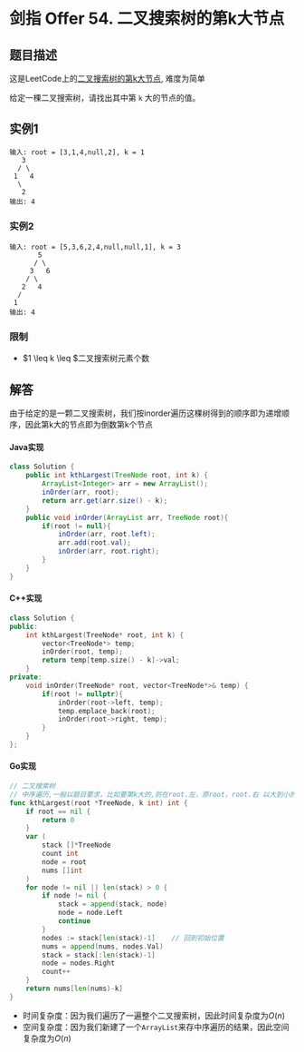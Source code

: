 # 剑指 Offer 54. 二叉搜索树的第k大节点

## 题目描述

这是LeetCode上的[二叉搜索树的第k大节点](https://leetcode-cn.com/problems/er-cha-sou-suo-shu-de-di-kda-jie-dian-lcof/), 难度为简单

给定一棵二叉搜索树，请找出其中第 `k` 大的节点的值。

## 实例1

```
输入: root = [3,1,4,null,2], k = 1
   3
  / \
 1   4
  \
   2
输出: 4
```

### 实例2

```
输入: root = [5,3,6,2,4,null,null,1], k = 3
       5
      / \
     3   6
    / \
   2   4
  /
 1
输出: 4
```

### 限制

- $1 \leq k \leq $二叉搜索树元素个数

## 解答

由于给定的是一颗二叉搜索树，我们按inorder遍历这棵树得到的顺序即为递增顺序，因此第k大的节点即为倒数第k个节点

#### Java实现

```Java
class Solution {
    public int kthLargest(TreeNode root, int k) {
        ArrayList<Integer> arr = new ArrayList();
        inOrder(arr, root);
        return arr.get(arr.size() - k);
    }
    public void inOrder(ArrayList arr, TreeNode root){
        if(root != null){
            inOrder(arr, root.left);
            arr.add(root.val);
            inOrder(arr, root.right);
        }
    }
}
```

#### C++实现

```c++
class Solution {
public:
    int kthLargest(TreeNode* root, int k) {
        vector<TreeNode*> temp;
        inOrder(root, temp);
        return temp[temp.size() - k]->val;
    }
private:
    void inOrder(TreeNode* root, vector<TreeNode*>& temp) {
        if(root != nullptr){
            inOrder(root->left, temp);
            temp.emplace_back(root);
            inOrder(root->right, temp);
        }
    }
};
```

#### Go实现

```go
// 二叉搜索树
// 中序遍历,一般以题目要求，比如要第k大的,则在root.左，原root，root.右 以大到小的顺序进行recursion
func kthLargest(root *TreeNode, k int) int {
    if root == nil {
        return 0
    }
    var (
        stack []*TreeNode
        count int
        node = root
        nums []int
    )
    for node != nil || len(stack) > 0 {
        if node != nil {
            stack = append(stack, node)
            node = node.Left
            continue
        }
        nodes := stack[len(stack)-1]    // 回到初始位置
        nums = append(nums, nodes.Val)
        stack = stack[:len(stack)-1]
        node = nodes.Right
        count++
    }
    return nums[len(nums)-k]
}
```

* 时间复杂度：因为我们遍历了一遍整个二叉搜索树，因此时间复杂度为$O(n)$
* 空间复杂度：因为我们新建了一个`ArrayList`来存中序遍历的结果，因此空间复杂度为$O(n)$
